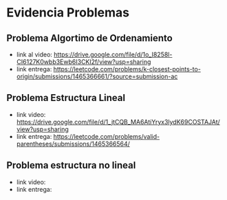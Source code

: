 # Evidencia Problemas

## Problema Algortimo de Ordenamiento
- link al video: https://drive.google.com/file/d/1o_I8258l-CI6127K0wbb3Ewb6I3CKI2f/view?usp=sharing
- link entrega: https://leetcode.com/problems/k-closest-points-to-origin/submissions/1465366661/?source=submission-ac

## Problema Estructura Lineal
- link video: https://drive.google.com/file/d/1_jtCQB_MA6AtiYryx3lydK69COSTAJAt/view?usp=sharing
- link entrega: https://leetcode.com/problems/valid-parentheses/submissions/1465366564/

## Problema estructura no lineal
- link video:
- link entrega: 
